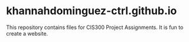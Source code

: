 # khannahdominguez-ctrl.github.io
This repository contains files for CIS300 Project Assignments. 
It is fun to create a website. 
